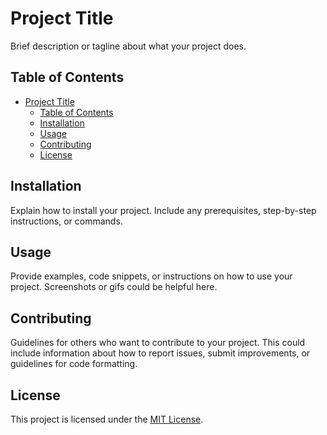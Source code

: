 # Project Title

Brief description or tagline about what your project does.

## Table of Contents
- [Project Title](#project-title)
  - [Table of Contents](#table-of-contents)
  - [Installation](#installation)
  - [Usage](#usage)
  - [Contributing](#contributing)
  - [License](#license)

## Installation

Explain how to install your project. Include any prerequisites, step-by-step instructions, or commands.

## Usage

Provide examples, code snippets, or instructions on how to use your project. Screenshots or gifs could be helpful here.

## Contributing

Guidelines for others who want to contribute to your project. This could include information about how to report issues, submit improvements, or guidelines for code formatting.

## License

This project is licensed under the [MIT License](https://choosealicense.com/).